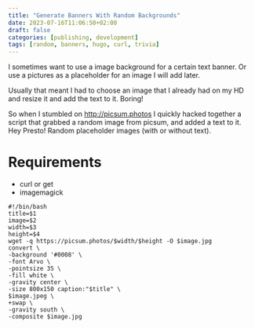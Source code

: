 ```yaml
---
title: "Generate Banners With Random Backgrounds"
date: 2023-07-16T11:06:50+02:00
draft: false 
categories: [publishing, development]
tags: [random, banners, hugo, curl, trivia]
---
```


I sometimes want to use a image background for a certain text banner. 
Or use a pictures as a placeholder for an image I will add later.

Usually that meant I had to choose an image that I already had on my HD and resize it and add the text to it.
Boring!

So when I stumbled on http://picsum.photos I quickly hacked together a script that grabbed a random image from picsum, and added a text to it.
Hey Presto! Random placeholder images (with or without text). 

# Requirements
* curl or get
* imagemagick


```shell
#!/bin/bash
title=$1
image=$2
width=$3
height=$4
wget -q https://picsum.photos/$width/$height -O $image.jpg
convert \
-background '#0008' \ 
-font Arvo \
-pointsize 35 \
-fill white \
-gravity center \
-size 800x150 caption:"$title" \
$image.jpeg \
+swap \
-gravity south \
-composite $image.jpg
```
